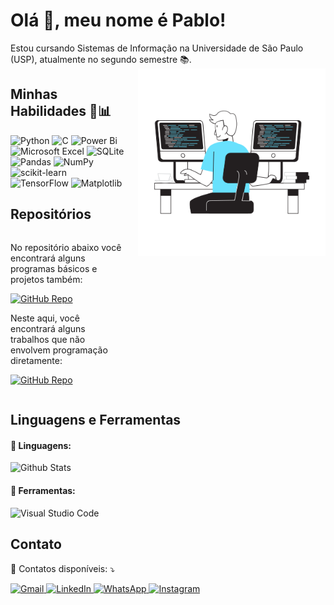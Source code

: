 # Olá 👋, meu nome é Pablo!

Estou cursando Sistemas de Informação na Universidade de São Paulo (USP), atualmente no segundo semestre 📚.
<img src="Arquivos/coding-2-31.svg" alt="Codando" width="300" height="300" style="float: right; margin-left: 20px;">

## Minhas Habilidades 🧠📊
![Python](https://img.shields.io/badge/python-3670A0?style=for-the-badge&logo=python&logoColor=ffdd54)
![C](https://img.shields.io/badge/c-%2300599C.svg?style=for-the-badge&logo=c&logoColor=white)
![Power Bi](https://img.shields.io/badge/power_bi-F2C811?style=for-the-badge&logo=powerbi&logoColor=black)
![Microsoft Excel](https://img.shields.io/badge/Microsoft_Excel-217346?style=for-the-badge&logo=microsoft-excel&logoColor=white)
![SQLite](https://img.shields.io/badge/sqlite-%2307405e.svg?style=for-the-badge&logo=sqlite&logoColor=white)
![Pandas](https://img.shields.io/badge/pandas-%23150458.svg?style=for-the-badge&logo=pandas&logoColor=white)
![NumPy](https://img.shields.io/badge/numpy-%23013243.svg?style=for-the-badge&logo=numpy&logoColor=white)
![scikit-learn](https://img.shields.io/badge/scikit--learn-%23F7931E.svg?style=for-the-badge&logo=scikit-learn&logoColor=white)
![TensorFlow](https://img.shields.io/badge/TensorFlow-%23FF6F00.svg?style=for-the-badge&logo=TensorFlow&logoColor=white)
![Matplotlib](https://img.shields.io/badge/Matplotlib-%23ffffff.svg?style=for-the-badge&logo=Matplotlib&logoColor=black)

## Repositórios
<div style="display: flex; align-items: center;">
  <div style="flex: 1;">
    <p align="left">
      No repositório abaixo você encontrará alguns programas básicos e projetos também:
    </p>
    <p align="left">
      <a href="https://github.com/pabl0maciel/Programas-e-Projetos" title="Repositório GitHub">
        <img src="https://img.shields.io/badge/Repo-GitHub-blue?style=for-the-badge&logo=github&logoColor=white" alt="GitHub Repo"/>
      </a>
    </p>
    <p align="left">
      Neste aqui, você encontrará alguns trabalhos que não envolvem programação diretamente:
    </p>
    <p align="left">
      <a href="https://github.com/pabl0maciel/Trabalhos-Sem-Programacao" title="Repositório GitHub">
        <img src="https://img.shields.io/badge/Repo-GitHub-blue?style=for-the-badge&logo=github&logoColor=white" alt="GitHub Repo"/>
      </a>
    </p>
  </div>
</div>

## Linguagens e Ferramentas

<div style="margin-bottom: 20px;">
  <h4>🦄 Linguagens:</h4>
  <img
    src="https://github-readme-stats.vercel.app/api/top-langs/?username=pabl0maciel&theme=dark&hide_border=false&include_all_commits=true&count_private=true&layout=compact"
    alt="Github Stats"
  />
</div>

<div>
  <h4>💼 Ferramentas:</h4>
  <img src="https://img.shields.io/badge/-Visual%20Studio%20Code-333333?style=flat&logo=visual-studio-code&logoColor=007ACC" alt="Visual Studio Code">
</div>

## Contato

<p align="left">
  💌 Contatos disponíveis: ⤵️
</p>

<p align="left">
  <a href="mailto:pablocaballero07@gmail.com" title="Gmail">
    <img src="https://img.shields.io/badge/-Gmail-FF0000?style=flat-square&labelColor=FF0000&logo=gmail&logoColor=white" alt="Gmail"/>
  </a>
  <a href="https://www.linkedin.com/in/pabl0maciel" title="LinkedIn">
    <img src="https://img.shields.io/badge/-Linkedin-0e76a8?style=flat-square&logo=Linkedin&logoColor=white" alt="LinkedIn"/>
  </a>
  <a href="https://wa.me/11963934212" title="WhatsApp">
    <img src="https://img.shields.io/badge/-WhatsApp-25d366?style=flat-square&labelColor=25d366&logo=whatsapp&logoColor=white" alt="WhatsApp"/>
  </a>
  <a href="https://www.instagram.com/pabl0maciel" title="Instagram">
    <img src="https://img.shields.io/badge/-Instagram-DF0174?style=flat-square&labelColor=DF0174&logo=instagram&logoColor=white" alt="Instagram"/>
  </a>
</p>
